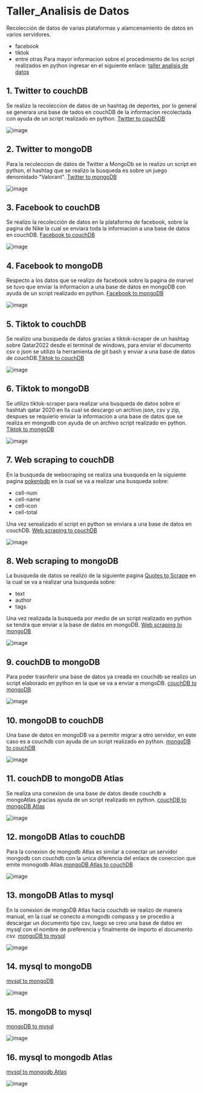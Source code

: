# Taller_Analisis de Datos
Recolección de datos de varias plataformas y alamcenamiento de datos en varios servidores.
 - facebook
 - tiktok
 - entre otras
Para mayor informacion sobre el procedimiento de los script realizados en python ingresar en el siguiente enlace: [taller analisis de datos](df)
## 1. Twitter to couchDB
Se realizo la recoleccion de datos de un hashtag de deportes, por lo general se generara una base de tados en couchDB de la informacion recolectada con ayuda de un script realizado en python. [Twitter to couchDB](https://github.com/Miguel-EMC/Taller_Analisis-de-Datos/blob/main/01_TWIITTER%20TO%20COUCH.ipynb/)
 
  ![image](https://user-images.githubusercontent.com/74844624/153785131-3195f757-7466-456a-be39-4dcb9fe97128.png)

## 2. Twitter to mongoDB
Para la recoleccion de datos de Twitter a MongoDb se lo realizo un script en python, el hashtag que se realizo la busqueda es sobre un juego denomidado "Valorant". [Twitter to mongoDB](https://github.com/Miguel-EMC/Taller_Analisis-de-Datos/blob/main/02_twitter%20a%20mongoDB.ipynb/)
    
  ![image](https://user-images.githubusercontent.com/74844624/153785077-55d2dfe3-165b-473a-ad51-56a0b17b36fc.png)

## 3. Facebook to couchDB
Se realizo la recolección de datos en la plataforma de facebook, sobre la pagina de Nike la cual se enviara toda la informacion a una base de datos en couchDB. [Facebook to couchDB](https://github.com/Miguel-EMC/Taller_Analisis-de-Datos/blob/main/03_Facebook_CouchDb.ipynb/)

  ![image](https://user-images.githubusercontent.com/74844624/153785195-2b35f021-5982-4b32-9bd9-f3b78259ccf4.png)

## 4. Facebook to mongoDB
Respecto a los datos que se realizo de facebook sobre la pagina de marvel se tuvo que enviar la informacion a una base de datos en mongoDB con ayuda de un script realizado en python. [Facebook to mongoDB](https://github.com/Miguel-EMC/Taller_Analisis-de-Datos/blob/main/04_Facebook_mogongoDB.ipynb/)
   
  ![image](https://user-images.githubusercontent.com/74844624/153785239-266c4eed-b3e2-4493-94a8-60bf1aae583c.png)

## 5. Tiktok to couchDB
Se realizo una busqueda de datos gracias a tiktok-scraper de un hashtag sobre Qatar2022 desde el terminal de windows, para enviar el documento csv o json se utilizo la herramienta de git bash y enviar a una base de datos de couchDB.[Tiktok to couchDB](https://github.com/Miguel-EMC/Taller_Analisis-de-Datos/blob/main/05_Tiktok_to_CouchDB.jpeg/)

  ![image](https://user-images.githubusercontent.com/74844624/153785395-c7ace4f2-bb3d-4155-bb5d-3dc5ea691605.png)

## 6. Tiktok to mongoDB
Se utilizo tiktok-scraper para realizar una busqueda de datos sobre el hashtah qatar 2020 en lla cual se descargo un archivo json, csv y zip, despues se requierio enviar la informacion a una base de datos que se realiza en mongodb con ayuda de un archivo script realizado en python. [Tiktok to mongoDB](https://github.com/Miguel-EMC/Taller_Analisis-de-Datos/blob/main/06_tiktok_mongoDB.ipynb/)

  ![image](https://user-images.githubusercontent.com/74844624/153785368-0b857119-8c95-45f4-8e66-f564bb04926d.png)

## 7. Web scraping to couchDB
En la busqueda de webscraping se realiza una busqueda en la siguiente pagina [pokenbdb](https://pokemondb.net/pokedex/all) en la cual se va a realizar una busqueda sobre:
 - cell-num
 - cell-name
 - cell-icon
 - cell-total
 
 Una vez serealizado el script en python se enviara a una base de datos en couchDB. [Web scraping to couchDB](https://github.com/Miguel-EMC/Taller_Analisis-de-Datos/blob/main/07_Scrappping%20to%20CouchDB.ipynb/)

  ![image](https://user-images.githubusercontent.com/74844624/153785507-e9a670e1-a6f3-4cbb-81a0-b62917a4d8f1.png)

## 8. Web scraping to mongoDB
La busqueda de datos se realizo de la siguiente pagina [Quotes to Scrape](http://quotes.toscrape.com) en la cual se va a realizar una busqueda sobre:
 - text
 - author
 - tags
 
 Una vez realizada la busqueda por medio de un script realizado en python se tendra que enviar a la base de datos en mongoDB. [Web scraping to mongoDB](https://github.com/Miguel-EMC/Taller_Analisis-de-Datos/blob/main/08_WEB%20SCRAPING%20TO%20MONGODB.ipynb/)

  ![image](https://user-images.githubusercontent.com/74844624/153785522-639ca9ea-fd52-4a95-8493-b0200aaf2914.png)

## 9. couchDB to mongoDB
Para poder trasnferir una base de datos ya creada en couchdb se realizo un script elaborado en python en la que se va a enviar a mongoDB. [couchDB to mongoDB](https://github.com/Miguel-EMC/Taller_Analisis-de-Datos/blob/main/09_COUCHDB%20TO%20MONGODB.ipynb/)

  ![image](https://user-images.githubusercontent.com/74844624/153785552-340d18f5-aad9-4e40-a227-85c350bcdf7f.png)

## 10. mongoDB to couchDB
Una base de datos en mongoDB va a permitir migrar a otro servidor, en este caso es a couchdb con ayuda de un script realizado en python. [mongoDB to couchDB](https://github.com/Miguel-EMC/Taller_Analisis-de-Datos/blob/main/10_MONGODB%20%20TO%20COUCHDB.ipynb/)
 
  ![image](https://user-images.githubusercontent.com/74844624/153785603-94aaac09-c0c9-44d3-a8c0-b220dd0e5e72.png)

## 11. couchDB to mongoDB Atlas
Se realiza una conexion de una base de datos desde couchdb a mongoAtlas gracias ayuda de un script realizado en python. [couchDB to mongoDB Atlas](https://github.com/Miguel-EMC/Taller_Analisis-de-Datos/blob/main/11_COUCHDB%20TO%20MONGOATLAS.ipynb/)
 
  ![image](https://user-images.githubusercontent.com/74844624/153785783-bff15b9e-409a-4929-95e1-e0afd536d495.png)

## 12. mongoDB Atlas to couchDB
 Para la conexion de mongodb Atlas es similar a conectar un servidor mongodb con couchdb con la unica diferencia del enlace de coneccion que emite monogodb Atlas.[mongoDB Atlas to couchDB](https://github.com/Miguel-EMC/Taller_Analisis-de-Datos/blob/main/12_ATLAS%20TO%20COUCHDB.ipynb/)
 
  ![image](https://user-images.githubusercontent.com/74844624/153785689-dd999597-68c3-487d-b2ab-257dd1bde15a.png)

## 13. mongoDB Atlas to mysql
En la conexion de mongoDB Atlas hacia couchdb se realizo de manera manual, en la cual se conecto a mongodb compass y se procedio a descargar un documento tipo csv, luego se creo una base de datos en mysql con el nombre de preferencia y finalmente de importo el documento csv. [mongoDB to mysql](https://github.com/Miguel-EMC/Taller_Analisis-de-Datos/blob/main/13_mongoDB_to_MYSQL.csv/)

  ![image](https://user-images.githubusercontent.com/74844624/153786142-ad6130a9-3565-4dc6-8c53-1fdff61b88ac.png)

## 14. mysql to mongoDB
[mysql to mongoDB](https://github.com/Miguel-EMC/Taller_Analisis-de-Datos/blob/main/14_mysql_mongoDB.ipynb/)

  ![image](https://user-images.githubusercontent.com/74844624/153785930-c7d9d26e-7ba9-4d91-b32c-1ccf7ef79b29.png)

## 15. mongoDB to mysql
[mongoDB to mysql](https://github.com/Miguel-EMC/Taller_Analisis-de-Datos/blob/main/15_mongoDB%20Atlas_to_MYSQL.csv/)
   
  ![image](https://user-images.githubusercontent.com/74844624/153786006-29d49b81-d75d-4c8e-9d95-dbd6330f67e0.png)

## 16. mysql to mongodb Atlas
[mysql to mongodb Atlas](https://github.com/Miguel-EMC/Taller_Analisis-de-Datos/blob/main/16_mysql_mongoDB%20Atlas.ipynb/)

  ![image](https://user-images.githubusercontent.com/74844624/153786049-f2ae334d-4606-46dc-a78c-69aa96ff5500.png)
